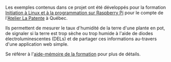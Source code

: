 Les exemples contenus dans ce projet ont été développés pour la formation 
[Initiation à Linux et à la programmation sur Raspberry Pi](https://wiki.atelierlapatente.org/ateliers/electro/formations/raspberrypi) 
pour le compte de l'[Atelier La Patente](https://atelierlapatente.org) à Québec.

Ils permettent de mesurer le taux d'humidité de la terre d'une plante en pot, de signaler si la terre est trop sèche ou trop humide
à l'aide de diodes électroluminescentes (DELs) et de partager ces informations au-travers d'une application web simple.

Se référer à l'[aide-mémoire de la formation](https://wiki.atelierlapatente.org/ateliers/electro/formations/raspberrypi) pour
plus de détails.
